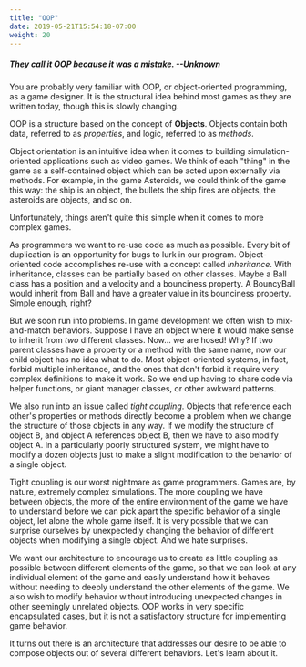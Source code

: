```yaml
---
title: "OOP"
date: 2019-05-21T15:54:18-07:00
weight: 20
---
```


##### *They call it OOP because it was a mistake. --Unknown*

You are probably very familiar with OOP, or object-oriented programming, as a game designer. It is the structural idea behind most games as they are written today, though this is slowly changing.

OOP is a structure based on the concept of **Objects**. Objects contain both data, referred to as *properties*, and logic, referred to as *methods*.

Object orientation is an intuitive idea when it comes to building simulation-oriented applications such as video games. We think of each "thing" in the game as a self-contained object which can be acted upon externally via methods. For example, in the game Asteroids, we could think of the game this way: the ship is an object, the bullets the ship fires are objects, the asteroids are objects, and so on.

Unfortunately, things aren't quite this simple when it comes to more complex games.

As programmers we want to re-use code as much as possible. Every bit of duplication is an opportunity for bugs to lurk in our program. Object-oriented code accomplishes re-use with a concept called *inheritance*. With inheritance, classes can be partially based on other classes. Maybe a Ball class has a position and a velocity and a bounciness property. A BouncyBall would inherit from Ball and have a greater value in its bounciness property. Simple enough, right?

But we soon run into problems. In game development we often wish to mix-and-match behaviors. Suppose I have an object where it would make sense to inherit from *two* different classes. Now... we are hosed! Why? If two parent classes have a property or a method with the same name, now our child object has no idea what to do. Most object-oriented systems, in fact, forbid multiple inheritance, and the ones that don't forbid it require very complex definitions to make it work. So we end up having to share code via helper functions, or giant manager classes, or other awkward patterns.

We also run into an issue called *tight coupling*. Objects that reference each other's properties or methods directly become a problem when we change the structure of those objects in any way. If we modify the structure of object B, and object A references object B, then we have to also modify object A. In a particularly poorly structured system, we might have to modify a dozen objects just to make a slight modification to the behavior of a single object.

Tight coupling is our worst nightmare as game programmers. Games are, by nature, extremely complex simulations. The more coupling we have between objects, the more of the entire environment of the game we have to understand before we can pick apart the specific behavior of a single object, let alone the whole game itself. It is very possible that we can surprise ourselves by unexpectedly changing the behavior of different objects when modifying a single object. And we hate surprises.

We want our architecture to encourage us to create as little coupling as possible between different elements of the game, so that we can look at any individual element of the game and easily understand how it behaves without needing to deeply understand the other elements of the game. We also wish to modify behavior without introducing unexpected changes in other seemingly unrelated objects. OOP works in very specific encapsulated cases, but it is not a satisfactory structure for implementing game behavior.

It turns out there is an architecture that addresses our desire to be able to compose objects out of several different behaviors. Let's learn about it.
